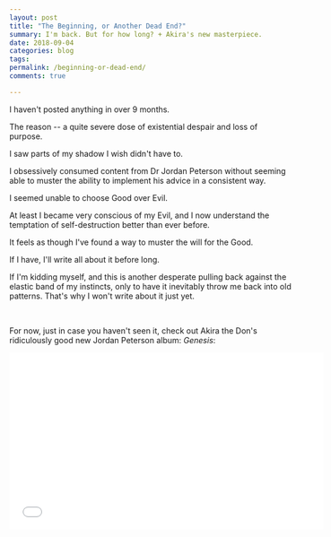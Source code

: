 ```yaml
---
layout: post
title: "The Beginning, or Another Dead End?"
summary: I'm back. But for how long? + Akira's new masterpiece. 
date: 2018-09-04
categories: blog
tags: 
permalink: /beginning-or-dead-end/
comments: true

---
```


I haven't posted anything in over 9 months.

The reason -- a quite severe dose of existential despair and loss of purpose. 

I saw parts of my shadow I wish didn't have to. 

I obsessively consumed content from Dr Jordan Peterson without seeming able to muster the ability to implement his advice in a consistent way.

I seemed unable to choose Good over Evil.

At least I became very conscious of my Evil, and I now understand the temptation of self-destruction better than ever before. 

It feels as though I've found a way to muster the will for the Good. 

If I have, I'll write all about it before long. 

If I'm kidding myself, and this is another desperate pulling back against the elastic band of my instincts, only to have it inevitably throw me back into old patterns. That's why I won't write about it just yet. 

&nbsp;

For now, just in case you haven't seen it, check out Akira the Don's ridiculously good new Jordan Peterson album: *Genesis*:

<iframe width="560" height="315" src="//www.youtube.com/embed/U-1DY0OVvew" frameborder="0"> </iframe>

